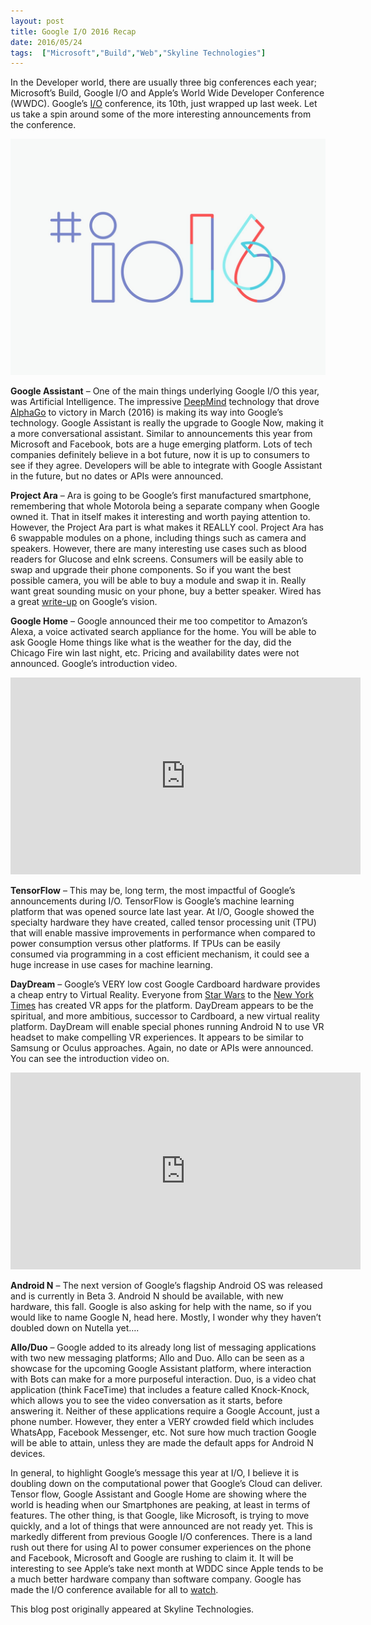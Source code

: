 ```yaml
---
layout: post
title: Google I/O 2016 Recap
date: 2016/05/24
tags:  ["Microsoft","Build","Web","Skyline Technologies"]
---
```


In the Developer world, there are usually three big conferences each year; Microsoft’s Build, Google I/O and Apple’s World Wide Developer Conference (WWDC). Google’s [I/O](https://events.google.com/io2016/) conference, its 10th, just wrapped up last week. Let us take a spin around some of the more interesting announcements from the conference.

![Google I/O 2016](IO2016.jpg) 

__Google Assistant__ – One of the main things underlying Google I/O this year, was Artificial Intelligence. The impressive [DeepMind](https://deepmind.com/) technology that drove [AlphaGo](https://deepmind.com/alpha-go) to victory in March (2016) is making its way into Google’s technology. Google Assistant is really the upgrade to Google Now, making it a more conversational assistant. Similar to announcements this year from Microsoft and Facebook, bots are a huge emerging platform. Lots of tech companies definitely believe in a bot future, now it is up to consumers to see if they agree. Developers will be able to integrate with Google Assistant in the future, but no dates or APIs were announced.

__Project Ara__ – Ara is going to be Google’s first manufactured smartphone, remembering that whole Motorola being a separate company when Google owned it. That in itself makes it interesting and worth paying attention to. However, the Project Ara part is what makes it REALLY cool. Project Ara has 6 swappable modules on a phone, including things such as camera and speakers. However, there are many interesting use cases such as blood readers for Glucose and eInk screens. Consumers will be easily able to swap and upgrade their phone components. So if you want the best possible camera, you will be able to buy a module and swap it in. Really want great sounding music on your phone, buy a better speaker. Wired has a great [write-up](http://www.wired.com/2016/05/project-ara-lives-googles-modular-phone-is-ready/) on Google’s vision.

__Google Home__ – Google announced their me too competitor to Amazon’s Alexa, a voice activated search appliance for the home. You will be able to ask Google Home things like what is the weather for the day, did the Chicago Fire win last night, etc. Pricing and availability dates were not announced. Google’s introduction video.

<iframe width="560" height="315" src="https://www.youtube.com/embed/Ro5Bvy1nf_I" frameborder="0" allowfullscreen></iframe>

__TensorFlow__ – This may be, long term, the most impactful of Google’s announcements during I/O. TensorFlow is Google’s machine learning platform that was opened source late last year. At I/O, Google showed the specialty hardware they have created, called tensor processing unit (TPU) that will enable massive improvements in performance when compared to power consumption versus other platforms. If TPUs can be easily consumed via programming in a cost efficient mechanism, it could see a huge increase in use cases for machine learning.

__DayDream__ – Google’s VERY low cost Google Cardboard hardware provides a cheap entry to Virtual Reality. Everyone from [Star Wars](http://www.starwars.com/games-apps/star-wars-app) to the [New York Times](https://play.google.com/store/apps/details?id=com.im360nytvr&hl=en_GB) has created VR apps for the platform. DayDream appears to be the spiritual, and more ambitious, successor to Cardboard, a new virtual reality platform. DayDream will enable special phones running Android N to use VR headset to make compelling VR experiences. It appears to be similar to Samsung or Oculus approaches. Again, no date or APIs were announced. You can see the introduction video on.

<iframe width="560" height="315" src="https://www.youtube.com/embed/Ug6LSaJAO8o" frameborder="0" allowfullscreen></iframe>

__Android N__ – The next version of Google’s flagship Android OS was released and is currently in Beta 3. Android N should be available, with new hardware, this fall. Google is also asking for help with the name, so if you would like to name Google N, head here. Mostly, I wonder why they haven’t doubled down on Nutella yet….

__Allo/Duo__ – Google added to its already long list of messaging applications with two new messaging platforms; Allo and Duo. Allo can be seen as a showcase for the upcoming Google Assistant platform, where interaction with Bots can make for a more purposeful interaction. Duo, is a video chat application (think FaceTime) that includes a feature called Knock-Knock, which allows you to see the video conversation as it starts, before answering it. Neither of these applications require a Google Account, just a phone number. However, they enter a VERY crowded field which includes WhatsApp, Facebook Messenger, etc. Not sure how much traction Google will be able to attain, unless they are made the default apps for Android N devices.

In general, to highlight Google’s message this year at I/O, I believe it is doubling down on the computational power that Google’s Cloud can deliver. Tensor flow, Google Assistant and Google Home are showing where the world is heading when our Smartphones are peaking, at least in terms of features. 
The other thing, is that Google, like Microsoft, is trying to move quickly, and a lot of things that were announced are not ready yet. This is markedly different from previous Google I/O conferences.
There is a land rush out there for using AI to power consumer experiences on the phone and Facebook, Microsoft and Google are rushing to claim it. It will be interesting to see Apple’s take next month at WDDC since Apple tends to be a much better hardware company than software company.
Google has made the I/O conference available for all to [watch](https://www.youtube.com/watch?v=XC9DNYLWvK0).




This blog post originally appeared at Skyline Technologies.
